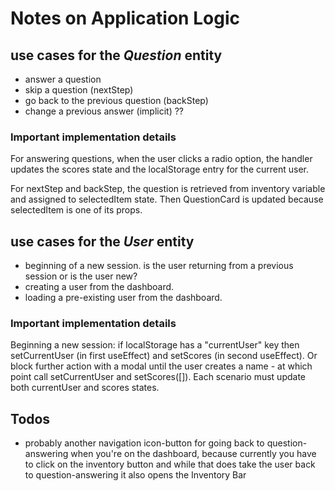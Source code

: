# Notes on Application Logic

## use cases for the _Question_ entity

- answer a question
- skip a question (nextStep)
- go back to the previous question (backStep)
- change a previous answer (implicit) ??

### Important implementation details

For answering questions, when the user clicks a radio option, the handler updates the scores state and the localStorage entry for the current user.

For nextStep and backStep, the question is retrieved from inventory variable and assigned to selectedItem state. Then QuestionCard is updated because selectedItem is one of its props.

## use cases for the _User_ entity

- beginning of a new session. is the user returning from a previous session or is the user new?
- creating a user from the dashboard.
- loading a pre-existing user from the dashboard.

### Important implementation details

Beginning a new session: if localStorage has a "currentUser" key then setCurrentUser (in first useEffect) and setScores (in second useEffect). Or block further action with a modal until the user creates a name - at which point call setCurrentUser and setScores([]).
Each scenario must update both currentUser and scores states.

## Todos

- probably another navigation icon-button for going back to question-answering when you're on the dashboard, because currently you have to click on the inventory button and while that does take the user back to question-answering it also opens the Inventory Bar

